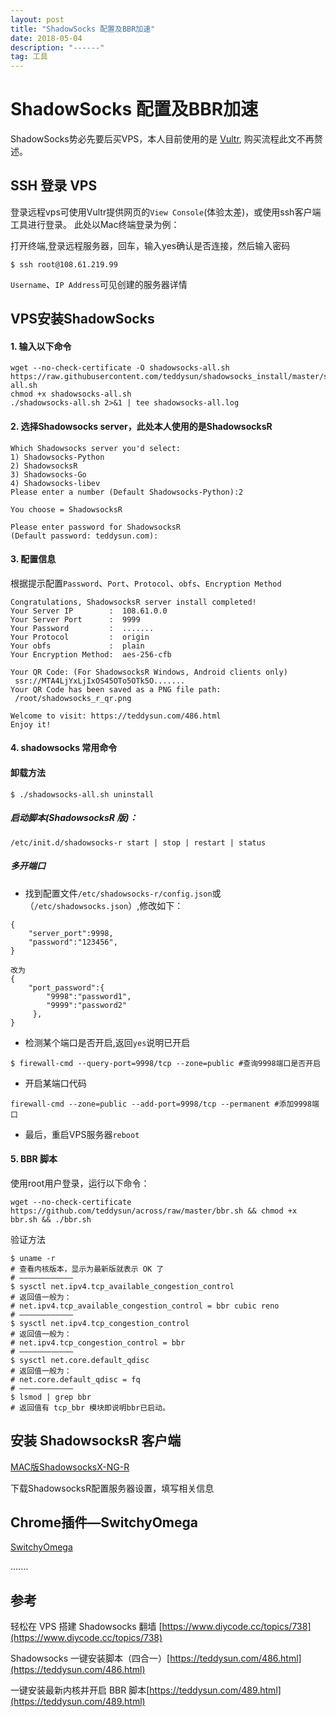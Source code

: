 ```yaml
---
layout: post
title: "ShadowSocks 配置及BBR加速"
date: 2018-05-04 
description: "------"
tag: 工具
---
```



# ShadowSocks 配置及BBR加速

ShadowSocks势必先要后买VPS，本人目前使用的是 [Vultr](https://www.vultr.com/?ref=7305309), 购买流程此文不再赘述。


## SSH 登录 VPS 
登录远程vps可使用Vultr提供网页的`View Console`(体验太差)，或使用ssh客户端工具进行登录。
此处以Mac终端登录为例：

打开终端,登录远程服务器，回车，输入yes确认是否连接，然后输入密码

```
$ ssh root@108.61.219.99
```
`Username`、`IP Address`可见创建的服务器详情


## VPS安装ShadowSocks


#### 1. 输入以下命令

```
wget --no-check-certificate -O shadowsocks-all.sh https://raw.githubusercontent.com/teddysun/shadowsocks_install/master/shadowsocks-all.sh
chmod +x shadowsocks-all.sh
./shadowsocks-all.sh 2>&1 | tee shadowsocks-all.log
```

#### 2. 选择Shadowsocks server，此处本人使用的是ShadowsocksR


```
Which Shadowsocks server you'd select:
1) Shadowsocks-Python
2) ShadowsocksR
3) Shadowsocks-Go
4) Shadowsocks-libev
Please enter a number (Default Shadowsocks-Python):2

You choose = ShadowsocksR

Please enter password for ShadowsocksR
(Default password: teddysun.com):

```

#### 3. 配置信息
根据提示配置`Password`、`Port`、`Protocol`、`obfs`、`Encryption Method`

```
Congratulations, ShadowsocksR server install completed!
Your Server IP        :  108.61.0.0
Your Server Port      :  9999
Your Password         :  .......
Your Protocol         :  origin
Your obfs             :  plain
Your Encryption Method:  aes-256-cfb

Your QR Code: (For ShadowsocksR Windows, Android clients only)
 ssr://MTA4LjYxLjIxOS45OTo5OTk5O.......
Your QR Code has been saved as a PNG file path:
 /root/shadowsocks_r_qr.png

Welcome to visit: https://teddysun.com/486.html
Enjoy it!
```

#### 4. shadowsocks 常用命令
#### 卸载方法

```
$ ./shadowsocks-all.sh uninstall
```

##### 启动脚本(ShadowsocksR 版)：

```
/etc/init.d/shadowsocks-r start | stop | restart | status
```

##### 多开端口

- 找到配置文件`/etc/shadowsocks-r/config.json`或（`/etc/shadowsocks.json`）,修改如下：



```
{
    "server_port":9998,
    "password":"123456",
}

改为
{
    "port_password":{
        "9998":"password1",
        "9999":"password2"
     },
}
```


- 检测某个端口是否开启,返回`yes`说明已开启

```
$ firewall-cmd --query-port=9998/tcp --zone=public #查询9998端口是否开启
```

- 开启某端口代码

```
firewall-cmd --zone=public --add-port=9998/tcp --permanent #添加9998端口
```

- 最后，重启VPS服务器`reboot`

#### 5. BBR 脚本

使用root用户登录，运行以下命令：

```
wget --no-check-certificate https://github.com/teddysun/across/raw/master/bbr.sh && chmod +x bbr.sh && ./bbr.sh
```

验证方法

```
$ uname -r
# 查看内核版本，显示为最新版就表示 OK 了
# ————————————
$ sysctl net.ipv4.tcp_available_congestion_control
# 返回值一般为：
# net.ipv4.tcp_available_congestion_control = bbr cubic reno
# ————————————
$ sysctl net.ipv4.tcp_congestion_control
# 返回值一般为：
# net.ipv4.tcp_congestion_control = bbr
# ————————————
$ sysctl net.core.default_qdisc
# 返回值一般为：
# net.core.default_qdisc = fq
# ————————————
$ lsmod | grep bbr
# 返回值有 tcp_bbr 模块即说明bbr已启动。
```




## 安装 ShadowsocksR 客户端

[MAC版ShadowsocksX-NG-R](https://github.com/qinyuhang/ShadowsocksX-NG-R/releases)

下载ShadowsocksR配置服务器设置，填写相关信息

## Chrome插件—SwitchyOmega


[SwitchyOmega](https://chrome.google.com/webstore/detail/proxy-switchyomega/padekgcemlokbadohgkifijomclgjgif?utm_source=chrome-ntp-icon)

.......





## 参考
轻松在 VPS 搭建 Shadowsocks 翻墙 [https://www.diycode.cc/topics/738](https://www.diycode.cc/topics/738)

Shadowsocks 一键安装脚本（四合一）[https://teddysun.com/486.html](https://teddysun.com/486.html)

一键安装最新内核并开启 BBR 脚本[https://teddysun.com/489.html](https://teddysun.com/489.html)









